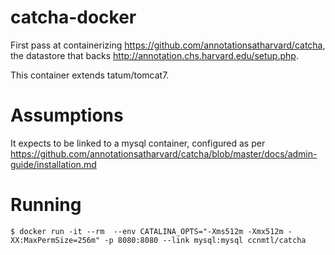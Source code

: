 # catcha-docker

First pass at containerizing https://github.com/annotationsatharvard/catcha, the datastore that backs http://annotation.chs.harvard.edu/setup.php.

This container extends tatum/tomcat7.

# Assumptions 
It expects to be linked to a mysql container, configured as per https://github.com/annotationsatharvard/catcha/blob/master/docs/admin-guide/installation.md

# Running 
```
$ docker run -it --rm  --env CATALINA_OPTS="-Xms512m -Xmx512m -XX:MaxPermSize=256m" -p 8080:8080 --link mysql:mysql ccnmtl/catcha
```

